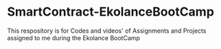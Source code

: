 # SmartContract-EkolanceBootCamp
This respository is for Codes and videos' of Assignments and Projects assigned to me during the Ekolance BootCamp
